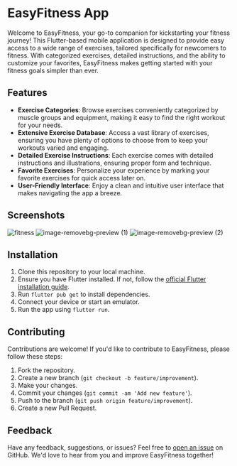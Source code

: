 # EasyFitness App

Welcome to EasyFitness, your go-to companion for kickstarting your fitness journey! This Flutter-based mobile application is designed to provide easy access to a wide range of exercises, tailored specifically for newcomers to fitness. With categorized exercises, detailed instructions, and the ability to customize your favorites, EasyFitness makes getting started with your fitness goals simpler than ever.

## Features

- **Exercise Categories**: Browse exercises conveniently categorized by muscle groups and equipment, making it easy to find the right workout for your needs.
- **Extensive Exercise Database**: Access a vast library of exercises, ensuring you have plenty of options to choose from to keep your workouts varied and engaging.
- **Detailed Exercise Instructions**: Each exercise comes with detailed instructions and illustrations, ensuring proper form and technique.
- **Favorite Exercises**: Personalize your experience by marking your favorite exercises for quick access later on.
- **User-Friendly Interface**: Enjoy a clean and intuitive user interface that makes navigating the app a breeze.

## Screenshots

![fitness](https://github.com/Abdessamadbda/Easy_Fitness/assets/117985369/ebfc9756-5b7b-4f13-9714-eff6aa85803a) ![image-removebg-preview (1)](https://github.com/Abdessamadbda/Easy_Fitness/assets/117985369/68b65c67-f4eb-43e4-b800-3ddb33e60767)
 ![image-removebg-preview (2)](https://github.com/Abdessamadbda/Easy_Fitness/assets/117985369/28963954-dd3d-45e0-9169-0e94a836f0d5)


## Installation

1. Clone this repository to your local machine.
2. Ensure you have Flutter installed. If not, follow the [official Flutter installation guide](https://flutter.dev/docs/get-started/install).
3. Run `flutter pub get` to install dependencies.
4. Connect your device or start an emulator.
5. Run the app using `flutter run`.

## Contributing

Contributions are welcome! If you'd like to contribute to EasyFitness, please follow these steps:

1. Fork the repository.
2. Create a new branch (`git checkout -b feature/improvement`).
3. Make your changes.
4. Commit your changes (`git commit -am 'Add new feature'`).
5. Push to the branch (`git push origin feature/improvement`).
6. Create a new Pull Request.

## Feedback

Have any feedback, suggestions, or issues? Feel free to [open an issue](https://github.com/yourusername/easyfitness/issues) on GitHub. We'd love to hear from you and improve EasyFitness together!


